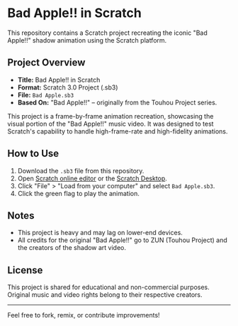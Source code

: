 # Bad Apple!! in Scratch

This repository contains a Scratch project recreating the iconic "Bad Apple!!" shadow animation using the Scratch platform.

## Project Overview

- **Title:** Bad Apple!! in Scratch  
- **Format:** Scratch 3.0 Project (.sb3)
- **File:** `Bad Apple.sb3`
- **Based On:** "Bad Apple!!" – originally from the Touhou Project series.

This project is a frame-by-frame animation recreation, showcasing the visual portion of the "Bad Apple!!" music video. It was designed to test Scratch's capability to handle high-frame-rate and high-fidelity animations.

## How to Use

1. Download the `.sb3` file from this repository.
2. Open [Scratch online editor](https://scratch.mit.edu/projects/editor/) or the [Scratch Desktop](https://scratch.mit.edu/download).
3. Click "File" > "Load from your computer" and select `Bad Apple.sb3`.
4. Click the green flag to play the animation.

## Notes

- This project is heavy and may lag on lower-end devices.
- All credits for the original "Bad Apple!!" go to ZUN (Touhou Project) and the creators of the shadow art video.

## License

This project is shared for educational and non-commercial purposes. Original music and video rights belong to their respective creators.

---

Feel free to fork, remix, or contribute improvements!
